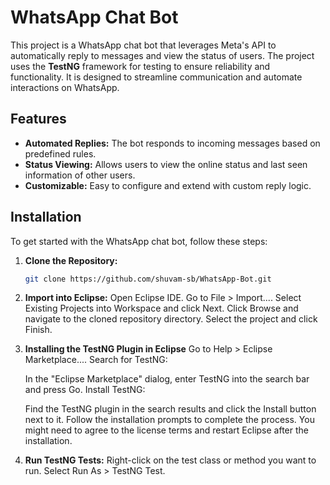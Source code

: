 # WhatsApp Chat Bot

This project is a WhatsApp chat bot that leverages Meta's API to automatically reply to messages and view the status of users. The project uses the **TestNG** framework for testing to ensure reliability and functionality. It is designed to streamline communication and automate interactions on WhatsApp.

## Features

- **Automated Replies:** The bot responds to incoming messages based on predefined rules.
- **Status Viewing:** Allows users to view the online status and last seen information of other users.
- **Customizable:** Easy to configure and extend with custom reply logic.

## Installation

To get started with the WhatsApp chat bot, follow these steps:

1. **Clone the Repository:**

   ```bash
   git clone https://github.com/shuvam-sb/WhatsApp-Bot.git
2. **Import into Eclipse:**
    Open Eclipse IDE.
    Go to File > Import....
    Select Existing Projects into Workspace and click Next.
    Click Browse and navigate to the cloned repository directory.
    Select the project and click Finish.

3. **Installing the TestNG Plugin in Eclipse**
    Go to Help > Eclipse Marketplace....
    Search for TestNG:

    In the "Eclipse Marketplace" dialog, enter TestNG into the search bar and press Go.
    Install TestNG:

    Find the TestNG plugin in the search results and click the Install button next to it.
    Follow the installation prompts to complete the process. You might need to agree to the license terms and restart Eclipse after the installation.

4. **Run TestNG Tests:**
    Right-click on the test class or method you want to run.
    Select Run As > TestNG Test.